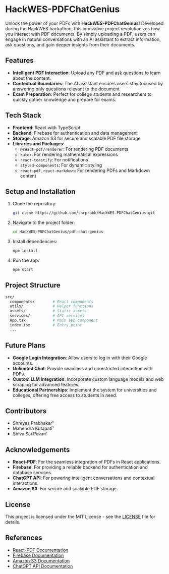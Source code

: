 # HackWES-PDFChatGenius

Unlock the power of your PDFs with **HackWES-PDFChatGenius**! Developed during the HackWES hackathon, this innovative project revolutionizes how you interact with PDF documents. By simply uploading a PDF, users can engage in natural conversations with an AI assistant to extract information, ask questions, and gain deeper insights from their documents.

## Features

- **Intelligent PDF Interaction**: Upload any PDF and ask questions to learn about the content.
- **Contextual Boundaries**: The AI assistant ensures users stay focused by answering only questions relevant to the document.
- **Exam Preparation**: Perfect for college students and researchers to quickly gather knowledge and prepare for exams.

## Tech Stack

- **Frontend**: React with TypeScript
- **Backend**: Firebase for authentication and data management
- **Storage**: Amazon S3 for secure and scalable PDF file storage
- **Libraries and Packages**: 
  - `@react-pdf/renderer`: For rendering PDF documents
  - `katex`: For rendering mathematical expressions
  - `react-toastify`: For notifications
  - `styled-components`: For dynamic styling
  - `react-pdf`, `react-markdown`: For rendering PDFs and Markdown content

## Setup and Installation

1. Clone the repository:
   ```bash
   git clone https://github.com/shrprabh/HackWES-PDFChatGenius.git
   ```
2. Navigate to the project folder:
   ```bash
   cd HackWES-PDFChatGenius/pdf-chat-genius
   ```
3. Install dependencies:
   ```bash
   npm install
   ```
4. Run the app:
   ```bash
   npm start
   ```

## Project Structure

```bash
src/
  components/        # React components
  utils/             # Helper functions
  assets/            # Static assets
  services/          # API services
  App.tsx            # Main app component
  index.tsx          # Entry point
  ...
```

## Future Plans

- **Google Login Integration**: Allow users to log in with their Google accounts.
- **Unlimited Chat**: Provide seamless and unrestricted interaction with PDFs.
- **Custom LLM Integration**: Incorporate custom language models and web scraping for advanced features.
- **Educational Partnerships**: Implement the system for universities and colleges, offering free access to students in need.

## Contributors

- Shreyas Prabhakar¹
- Mahendra Kotapati¹
- Shiva Sai Pavan¹

## Acknowledgements

- **React-PDF**: For the seamless integration of PDFs in React applications.
- **Firebase**: For providing a reliable backend for authentication and database services.
- **ChatGPT API**: For powering intelligent conversations and contextual interactions.
- **Amazon S3**: For secure and scalable PDF storage.

## License

This project is licensed under the MIT License - see the [LICENSE](LICENSE) file for details.

## References

- [React-PDF Documentation](https://react-pdf.org/)
- [Firebase Documentation](https://firebase.google.com/docs)
- [Amazon S3 Documentation](https://aws.amazon.com/s3/)
- [ChatGPT API Documentation](https://platform.openai.com/docs/)
